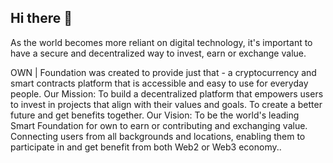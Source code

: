 ## Hi there 👋
 
As the world becomes more reliant on digital technology, it's important to have a secure and decentralized way to invest, earn or exchange value.   

OWN | Foundation was created to provide just that - a cryptocurrency and smart contracts platform that is accessible and easy to use for everyday people.
Our Mission: To build a decentralized platform that empowers users to invest in projects that align with their values and goals. To create a better future and get benefits together.
Our Vision: To be the world's leading Smart Foundation for own to earn or contributing and exchanging value.  Connecting users from all backgrounds and locations, enabling them to participate in and get benefit from both Web2 or Web3 economy..
<!--

**Here are some ideas to get you started:**

🙋‍♀️ A short introduction - what is your organization all about?
🌈 Contribution guidelines - how can the community get involved?
👩‍💻 Useful resources - where can the community find your docs? Is there anything else the community should know?
🍿 Fun facts - what does your team eat for breakfast?
🧙 Remember, you can do mighty things with the power of [Markdown](https://docs.github.com/github/writing-on-github/getting-started-with-writing-and-formatting-on-github/basic-writing-and-formatting-syntax)
-->

